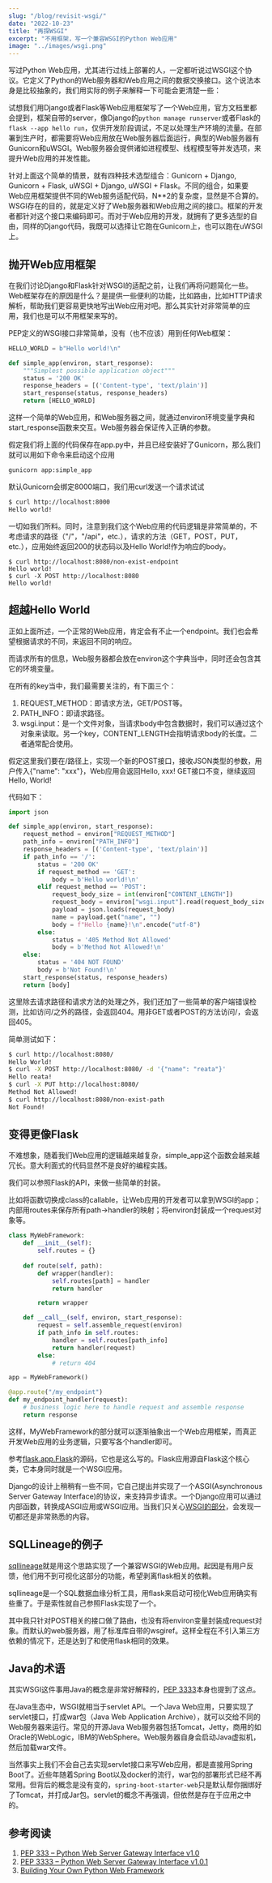 ```yaml
---
slug: "/blog/revisit-wsgi/"
date: "2022-10-23"
title: "再探WSGI"
excerpt: "不用框架，写一个兼容WSGI的Python Web应用"
image: "../images/wsgi.png"
---
```


写过Python Web应用，尤其进行过线上部署的人，一定都听说过WSGI这个协议。它定义了Python的Web服务器和Web应用之间的数据交换接口。这个说法本身是比较抽象的，我们用实际的例子来解释一下可能会更清楚一些：

试想我们用Django或者Flask等Web应用框架写了一个Web应用，官方文档里都会提到，框架自带的server，像Django的`python manage runserver`或者Flask的`flask --app hello run`，仅供开发阶段调试，不足以处理生产环境的流量。在部署到生产时，都需要将Web应用放在Web服务器后面运行，典型的Web服务器有Gunicorn和uWSGI。Web服务器会提供诸如进程模型、线程模型等并发选项，来提升Web应用的并发性能。

针对上面这个简单的情景，就有四种技术选型组合：Gunicorn + Django, Gunicorn + Flask, uWSGI + Django, uWSGI + Flask。不同的组合，如果要Web应用框架提供不同的Web服务适配代码，N**2的复杂度，显然是不合算的。WSGI存在的目的，就是定义好了Web服务器和Web应用之间的接口。框架的开发者都针对这个接口来编码即可。而对于Web应用的开发，就拥有了更多选型的自由，同样的Django代码，我既可以选择让它跑在Gunicorn上，也可以跑在uWSGI上。

## 抛开Web应用框架

在我们讨论Django和Flask针对WSGI的适配之前，让我们再将问题简化一些。Web框架存在的原因是什么？是提供一些便利的功能，比如路由，比如HTTP请求解析，帮助我们更容易更快地写出Web应用对吧。那么其实针对非常简单的应用，我们也是可以不用框架来写的。

PEP定义的WSGI接口非常简单，没有（也不应该）用到任何Web框架：
```python
HELLO_WORLD = b"Hello world!\n"

def simple_app(environ, start_response):
    """Simplest possible application object"""
    status = '200 OK'
    response_headers = [('Content-type', 'text/plain')]
    start_response(status, response_headers)
    return [HELLO_WORLD]
```

这样一个简单的Web应用，和Web服务器之间，就通过environ环境变量字典和start_response函数来交互。Web服务器会保证传入正确的参数。

假定我们将上面的代码保存在app.py中，并且已经安装好了Gunicorn，那么我们就可以用如下命令来启动这个应用
```bash
gunicorn app:simple_app
```

默认Gunicorn会绑定8000端口，我们用curl发送一个请求试试
```bash
$ curl http://localhost:8000
Hello world!
```

一切如我们所料。同时，注意到我们这个Web应用的代码逻辑是非常简单的，不考虑请求的路径（"/"，"/api"，etc.），请求的方法（GET，POST，PUT，etc.），应用始终返回200的状态码以及Hello World!作为响应的body。

```
$ curl http://localhost:8080/non-exist-endpoint
Hello world!
$ curl -X POST http://localhost:8080
Hello world!
```

## 超越Hello World

正如上面所述，一个正常的Web应用，肯定会有不止一个endpoint。我们也会希望根据请求的不同，来返回不同的响应。

而请求所有的信息，Web服务器都会放在environ这个字典当中，同时还会包含其它的环境变量。

在所有的key当中，我们最需要关注的，有下面三个：

1. REQUEST_METHOD：即请求方法，GET/POST等。
2. PATH_INFO：即请求路径。
3. wsgi.input：是一个文件对象，当请求body中包含数据时，我们可以通过这个对象来读取。另一个key，CONTENT_LENGTH会指明请求body的长度。二者通常配合使用。

假定这里我们要在/路径上，实现一个新的POST接口，接收JSON类型的参数，用户传入{"name": "xxx"}，Web应用会返回Hello, xxx! GET接口不变，继续返回Hello, World!

代码如下：
```python
import json

def simple_app(environ, start_response):
    request_method = environ["REQUEST_METHOD"]
    path_info = environ["PATH_INFO"]
    response_headers = [('Content-type', 'text/plain')]
    if path_info == '/':
        status = '200 OK'
        if request_method == 'GET':
            body = b'Hello world!\n'
        elif request_method == 'POST':
            request_body_size = int(environ["CONTENT_LENGTH"])
            request_body = environ["wsgi.input"].read(request_body_size)
            payload = json.loads(request_body)
            name = payload.get("name", "")
            body = f"Hello {name}!\n".encode("utf-8")
        else:
            status = '405 Method Not Allowed'
            body = b'Method Not Allowed!\n'
    else:
        status = '404 NOT FOUND'
        body = b'Not Found!\n'
    start_response(status, response_headers)
    return [body]
```

这里除去请求路径和请求方法的处理之外，我们还加了一些简单的客户端错误检测，比如访问/之外的路径，会返回404。用非GET或者POST的方法访问/，会返回405。

简单测试如下：

```bash
$ curl http://localhost:8080/
Hello World!
$ curl -X POST http://localhost:8080/ -d '{"name": "reata"}'
Hello reata!
$ curl -X PUT http://localhost:8080/                  
Method Not Allowed!
$ curl http://localhost:8080/non-exist-path
Not Found!
```


## 变得更像Flask

不难想象，随着我们Web应用的逻辑越来越复杂，simple_app这个函数会越来越冗长。意大利面式的代码显然不是良好的编程实践。

我们可以参照Flask的API，来做一些简单的封装。

比如将函数切换成class的callable，让Web应用的开发者可以拿到WSGI的app；内部用routes来保存所有path->handler的映射；将environ封装成一个request对象等。
```python
class MyWebFramework:
    def __init__(self):
        self.routes = {}
    
    def route(self, path):
    	def wrapper(handler):
            self.routes[path] = handler
            return handler

        return wrapper

    def __call__(self, environ, start_response):
        request = self.assemble_request(environ)
        if path_info in self.routes:
            handler = self.routes[path_info]
            return handler(request)
        else:
            # return 404

app = MyWebFramework()

@app.route("/my_endpoint")
def my_endpoint_handler(request):
    # business logic here to handle request and assemble response
    return response
```

这样，MyWebFramework的部分就可以逐渐抽象出一个Web应用框架，而真正开发Web应用的业务逻辑，只要写各个handler即可。

参考[flask.app.Flask](https://github.com/pallets/flask/blob/2.2.2/src/flask/app.py#L2495)的源码，它也是这么写的。Flask应用源自Flask这个核心类，它本身同时就是一个WSGI应用。

Django的设计上稍稍有一些不同，它自己提出并实现了一个ASGI(Asynchronous Server Gateway Interface)的协议，来支持异步请求。一个Django应用可以通过内部函数，转换成ASGI应用或WSGI应用。当我们只关心[WSGI的部分](https://github.com/django/django/blob/4.1.2/django/core/handlers/wsgi.py#L127)，会发现一切都还是非常熟悉的内容。

## SQLLineage的例子

[sqllineage](https://github.com/reata/sqllineage/blob/master/sqllineage/drawing.py)就是用这个思路实现了一个兼容WSGI的Web应用。起因是有用户反馈，他们用不到可视化这部分的功能，希望剥离flask相关的依赖。

sqllineage是一个SQL数据血缘分析工具，用flask来启动可视化Web应用确实有些重了。于是索性就自己参照Flask实现了一个。

其中我只针对POST相关的接口做了路由，也没有将environ变量封装成request对象。而默认的web服务器，用了标准库自带的wsgiref。这样全程在不引入第三方依赖的情况下，还是达到了和使用flask相同的效果。

## Java的术语

其实WSGI这件事用Java的概念是非常好解释的，[PEP 3333](https://peps.python.org/pep-3333/)本身也提到了这点。

在Java生态中，WSGI就相当于servlet API。一个Java Web应用，只要实现了servlet接口，打成war包（Java Web Application Archive），就可以交给不同的Web服务器来运行。常见的开源Java Web服务器包括Tomcat，Jetty，商用的如Oracle的WebLogic，IBM的WebSphere。Web服务器自身会启动Java虚拟机，然后加载war文件。

当然事实上我们不会自己去实现servlet接口来写Web应用，都是直接用Spring Boot了。近些年随着Spring Boot以及docker的流行，war包的部署形式已经不再常用。但背后的概念是没有变的，`spring-boot-starter-web`只是默认帮你捆绑好了Tomcat，并打成Jar包。servlet的概念不再强调，但依然是存在于应用之中的。

## 参考阅读
1. [PEP 333 – Python Web Server Gateway Interface v1.0](https://peps.python.org/pep-0333/)
2. [PEP 3333 – Python Web Server Gateway Interface v1.0.1](https://peps.python.org/pep-3333/)
3. [Building Your Own Python Web Framework](https://testdriven.io/courses/python-web-framework/)
